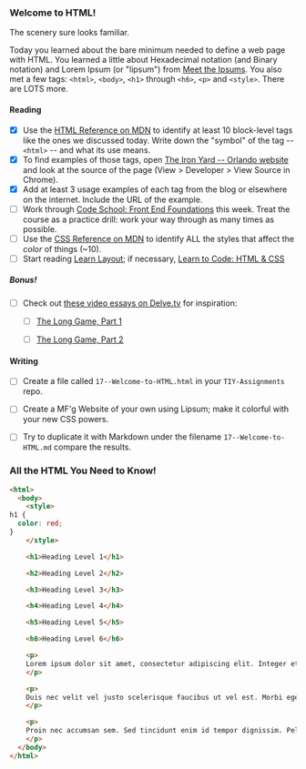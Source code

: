 ### Welcome to HTML!

The scenery sure looks familiar.

Today you learned about the bare minimum needed to define a web page with HTML. You learned a little about Hexadecimal notation (and Binary notation) and Lorem Ipsum (or "lipsum") from [Meet the Ipsums](http://meettheipsums.com). You also met a few tags: `<html>`, `<body>`, `<h1>` through `<h6>`, `<p>` and `<style>`. There are LOTS more.

#### Reading

* [x] Use the [HTML Reference on MDN](https://developer.mozilla.org/en-US/docs/Web/HTML) to identify at least 10 block-level tags like the ones we discussed today. Write down the "symbol" of the tag -- `<html>` -- and what its use means.
* [x] To find examples of those tags, open [The Iron Yard -- Orlando website](http://orlando.theironyard.com) and look at the source of the page (View > Developer > View Source in Chrome).
* [x] Add at least 3 usage examples of each tag from the blog or elsewhere on the internet. Include the URL of the example.
* [ ] Work through [Code School: Front End Foundations](https://www.codeschool.com/courses/front-end-foundations) this week. Treat the course as a practice drill: work your way through as many times as possible.
* [ ] Use the [CSS Reference on MDN](https://developer.mozilla.org/en-US/docs/Web/CSS) to identify ALL the styles that affect the _color_ of things (~10).
* [ ] Start reading [Learn Layout](http://learnlayout.com); if necessary, [Learn to Code: HTML & CSS](http://learn.shayhowe.com/html-css/working-with-typography/)

##### Bonus!

* [ ] Check out [these video essays on Delve.tv](http://delve.tv) for inspiration:
    * [ ] [The Long Game, Part 1](http://delve.tv/the-long-game-part-one/)
    * [ ] [The Long Game, Part 2](http://delve.tv/the-long-game-part-2/)


#### Writing

* [ ] Create a file called `17--Welcome-to-HTML.html` in your `TIY-Assignments` repo.
* [ ] Create a MF'g Website of your own using Lipsum; make it colorful with your new CSS powers.
* [ ] Try to duplicate it with Markdown under the filename `17--Welcome-to-HTML.md` compare the results.


### All the HTML You Need to Know!

```html
<html>
  <body>
    <style>
h1 {
  color: red;
}
    </style>

    <h1>Heading Level 1</h1>

    <h2>Heading Level 2</h2>

    <h3>Heading Level 3</h3>

    <h4>Heading Level 4</h4>

    <h5>Heading Level 5</h5>

    <h6>Heading Level 6</h6>

    <p>
    Lorem ipsum dolor sit amet, consectetur adipiscing elit. Integer et nibh sit amet ligula tristique ultricies a eu augue. Etiam at sollicitudin lectus, vel condimentum elit. Donec euismod nisl pretium mauris semper dictum. Morbi lobortis, nisi in iaculis molestie, lacus elit convallis sapien, quis dictum eros velit vitae felis. Mauris ac facilisis quam, nec semper urna. Suspendisse malesuada id ligula at mollis. Vivamus aliquam semper elementum. Proin auctor ipsum vitae ex consequat mattis. Mauris molestie velit non nibh sodales ultricies. Praesent congue, neque a malesuada viverra, velit lacus tempus orci, eu viverra sapien ligula vel dui.
    </p>

    <p>
    Duis nec velit vel justo scelerisque faucibus ut vel est. Morbi eget magna sit amet erat pretium sodales. Pellentesque elementum ex velit, dapibus gravida elit sodales ut. Integer placerat turpis vitae luctus ultricies. Integer eu blandit tortor. Suspendisse blandit eros sit amet purus egestas, sed vulputate enim bibendum. Suspendisse pellentesque, quam sit amet consequat sodales, leo nisi porta eros, eu euismod quam sem eget sem. Pellentesque egestas ipsum quis commodo ullamcorper.
    </p>

    <p>
    Proin nec accumsan sem. Sed tincidunt enim id tempor dignissim. Pellentesque in orci a ligula rhoncus posuere. Nullam fringilla scelerisque tellus, quis efficitur lectus auctor quis. Pellentesque quis ullamcorper risus, non porttitor ex. Vivamus consectetur tincidunt nisl, non viverra libero cursus non. Quisque iaculis tristique purus, quis elementum eros tincidunt eu. Curabitur eget magna eu nisl pellentesque semper vel eget enim. Nam ac ex tincidunt, malesuada lorem ac, vehicula justo. Cras auctor vestibulum tortor, sed aliquam tortor vestibulum ut. Etiam varius finibus elit a laoreet. Suspendisse auctor, velit sit amet porttitor hendrerit, felis ipsum euismod lacus, et imperdiet sapien libero et nisl. Praesent tempor cursus est, vitae rutrum mi blandit sit amet. Sed facilisis tellus tortor, eu efficitur orci porta lacinia. Nulla lobortis tellus arcu, a blandit mi sollicitudin sed. Proin iaculis, neque sed suscipit luctus, lectus massa bibendum nisl, nec rhoncus ex tellus a sem.
    </p>
  </body>
</html>
```
